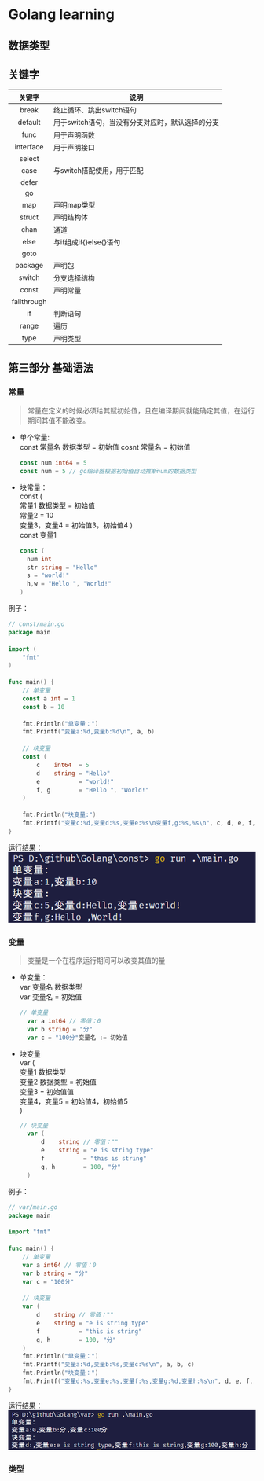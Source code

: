 # Golang learning

## 数据类型

## 关键字
| 关键字 | 说明 |  
|:---:| --- |
| break | 终止循环、跳出switch语句 |
| default | 用于switch语句，当没有分支对应时，默认选择的分支 |
| func | 用于声明函数 |
| interface | 用于声明接口 |
| select | |
| case | 与switch搭配使用，用于匹配 |
| defer |  |
| go |  |
| map | 声明map类型 |
| struct | 声明结构体 |
| chan | 通道 |
| else | 与if组成if{}else{}语句 |
| goto |  |
| package | 声明包 |
| switch | 分支选择结构 |
| const | 声明常量 |
| fallthrough |  |
| if | 判断语句 |
| range | 遍历 |
| type | 声明类型 |

## 第三部分 基础语法
### 常量
>常量在定义的时候必须给其赋初始值，且在编译期间就能确定其值，在运行期间其值不能改变。
- 单个常量:  
  const 常量名 数据类型 = 初始值
  cosnt 常量名 = 初始值
  ```go
  const num int64 = 5
  const num = 5 // go编译器根据初始值自动推断num的数据类型
  ```
- 块常量：  
  const (  
    常量1 数据类型 = 初始值  
    常量2 = 10  
    变量3，变量4 = 初始值3，初始值4
  )  
  const 变量1
  ```go
  const (
    num int
    str string = "Hello"
    s = "world!"
    h,w = "Hello ", "World!"
  )
  ```
例子：
```go
// const/main.go
package main

import (
	"fmt"
)

func main() {
	// 单变量
	const a int = 1
	const b = 10

	fmt.Println("单变量：")
	fmt.Printf("变量a:%d,变量b:%d\n", a, b)

	// 块变量
	const (
		c    int64  = 5
		d    string = "Hello"
		e           = "world!"
		f, g        = "Hello ", "World!"
	)

	fmt.Println("块变量:")
	fmt.Printf("变量c:%d,变量d:%s,变量e:%s\n变量f,g:%s,%s\n", c, d, e, f, g)
}
```
运行结果：
![img](/images/const/1.png)


### 变量
> 变量是一个在程序运行期间可以改变其值的量

- 单变量：  
  var 变量名 数据类型  
  var 变量名 = 初始值  
  ```go
  // 单变量
	var a int64 // 零值：0
	var b string = "分"
	var c = "100分"变量名 := 初始值  
  ```
  

- 块变量  
  var (  
    变量1 数据类型  
    变量2 数据类型 = 初始值  
    变量3 = 初始值值  
    变量4，变量5 = 初始值4，初始值5  
  )
  ```go
  // 块变量
	var (
		d    string // 零值：""
		e    string = "e is string type"
		f           = "this is string"
		g, h        = 100, "分"
	)  
  ```

例子：  
```go
// var/main.go
package main

import "fmt"

func main() {
	// 单变量
	var a int64 // 零值：0
	var b string = "分"
	var c = "100分"

	// 块变量
	var (
		d    string // 零值：""
		e    string = "e is string type"
		f           = "this is string"
		g, h        = 100, "分"
	)
	fmt.Println("单变量：")
	fmt.Printf("变量a:%d,变量b:%s,变量c:%s\n", a, b, c)
	fmt.Println("块变量：")
	fmt.Printf("变量d:%s,变量e:%s,变量f:%s,变量g:%d,变量h:%s\n", d, e, f, g, h)
}
```
运行结果：  
![img](images/var/1.png)



### 类型

